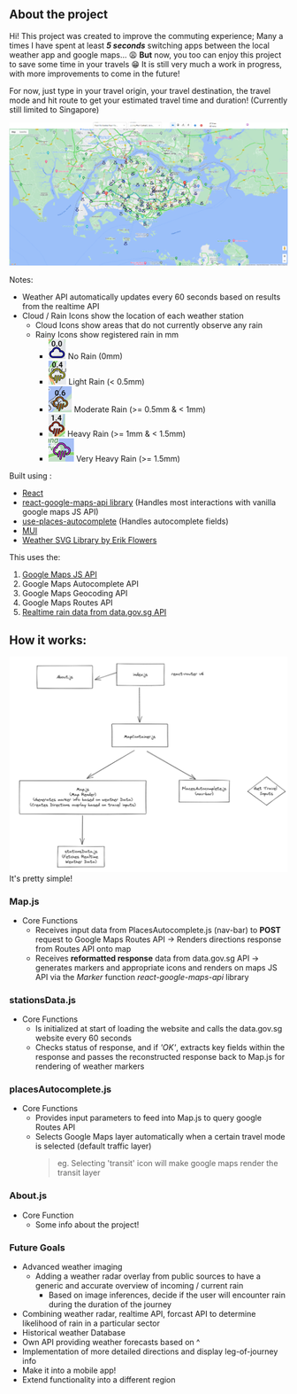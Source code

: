 ## About the project

Hi! This project was created to improve the commuting experience; Many a times I have spent at least ***5 seconds*** switching apps between the local weather app and google maps... :weary:
**But** now, you too can enjoy this project to save some time in your travels :grin:
It is still very much a work in progress, with more improvements to come in the future!

For now, just type in your travel origin, your travel destination, the travel mode and hit route to get your estimated travel time and duration! (Currently still limited to Singapore)

![How_the_app_looks_like](./docsmedia/app_in_action.png)

Notes:
- Weather API automatically updates every 60 seconds based on results from the realtime API
- Cloud / Rain Icons show the location of each weather station
    - Cloud Icons show areas that do not currently observe any rain
    - Rainy Icons show registered rain in mm
        - ![no_rain](./docsmedia/no_rain.png) No Rain (0mm)
        - ![light_rain](./docsmedia/light_rain.png) Light Rain (< 0.5mm)
        - ![moderate_rain](./docsmedia/moderate_rain.png) Moderate Rain (>= 0.5mm & < 1mm)
        - ![heavy_rain](./docsmedia/heavy_rain.png) Heavy Rain (>= 1mm & < 1.5mm)
        - ![very_heavy_rain](./docsmedia/very_heavy_rain.png) Very Heavy Rain (>= 1.5mm)
             
Built using :
- [React](https://reactjs.org/) 
- [react-google-maps-api library](https://react-google-maps-api-docs.netlify.app/) (Handles most interactions with vanilla google maps JS API)
- [use-places-autocomplete](https://www.npmjs.com/package/use-places-autocomplete) (Handles autocomplete fields)
- [MUI](https://mui.com/)
- [Weather SVG Library by Erik Flowers](https://github.com/erikflowers/weather-icons)

This uses the:
1. [Google Maps JS API](https://developers.google.com/maps/documentation/javascript/reference)
2. Google Maps Autocomplete API
3. Google Maps Geocoding API
4. Google Maps Routes API
5. [Realtime rain data from data.gov.sg API](https://data.gov.sg/dataset/realtime-weather-readings?resource_id=8bd37e06-cdd7-4ca4-9ad8-5754eb70a33d)

## How it works:

<!-- Insert excalidraw img -->
![Overall Architecture](./docsmedia/Overall_architecture.png)
It's pretty simple!

### Map.js
- Core Functions
    - Receives input data from PlacesAutocomplete.js (nav-bar) to **POST** request to Google Maps Routes API -> Renders directions response from Routes API onto map
    - Receives **reformatted response** data from data.gov.sg API -> generates markers and appropriate icons and renders on maps JS API via the *Marker* function *react-google-maps-api* library

### stationsData.js
- Core Functions
    - Is initialized at start of loading the website and calls the data.gov.sg website every 60 seconds
    - Checks status of response, and if *'OK'*, extracts key fields within the response and passes the reconstructed response back to Map.js for rendering of weather markers

### placesAutocomplete.js
- Core Functions
    - Provides input parameters to feed into Map.js to query google Routes API
    - Selects Google Maps layer automatically when a certain travel mode is selected (default traffic layer)
        >eg. Selecting 'transit' icon will make google maps render the transit layer

### About.js
- Core Function
    - Some info about the project!

<!-- ## Project Presentation

10 minute presentation (suggested flow)

- 2 minute demo of your application
- Show us the functionality!
- What is the application about?
- What are the user stories for your application?
- What API did you choose to use?
- Walk through a piece of code
- What was the most difficult part of the project?
- What was your favourite part of your project?
- What would you like to add next? -->

### Future Goals
- Advanced weather imaging
    - Adding a weather radar overlay from public sources to have a generic and accurate overview of incoming / current rain
        - Based on image inferences, decide if the user will encounter rain during the duration of the journey
- Combining weather radar, realtime API, forcast API to determine likelihood of rain in a particular sector
- Historical weather Database
- Own API providing weather forecasts based on ^
- Implementation of more detailed directions and display leg-of-journey info
- Make it into a mobile app!
- Extend functionality into a different region